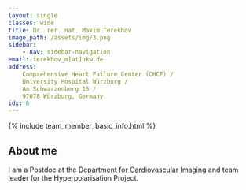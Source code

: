 ```yaml
---
layout: single
classes: wide
title: Dr. rer. nat. Maxim Terekhov
image_path: /assets/img/3.png
sidebar:
    - nav: sidebar-navigation
email: terekhov_m[at]ukw.de
address: 
    Comprehensive Heart Failure Center (CHCF) /
    University Hospital Würzburg /
    Am Schwarzenberg 15 /
    97078 Würzburg, Germany
idx: 6
---
```



{% include team_member_basic_info.html %}

## About me
I am a Postdoc at the [Department for Cardiovascular Imaging](https://www.ukw.de/behandlungszentren/dzhi/department-kardiovaskulaere-bildgebung/startseite/) and team leader for the Hyperpolarisation Project.